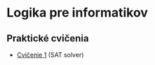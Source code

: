 Logika pre informatikov
========================

Praktické cvičenia
------------------

* [Cvičenie 1](cv01) (SAT solver)
